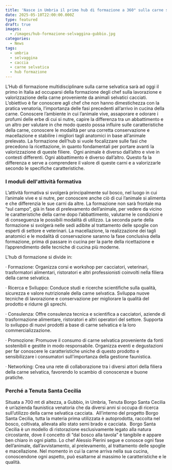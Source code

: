```yaml
---
title: 'Nasce in Umbria il primo hub di formazione a 360° sulla carne selvatica '
date: 2025-05-10T22:00:00.000Z
type: featured
draft: true
images:
  - /images/hub-formazione-selvaggina-gubbio.jpg
categories:
  - News
tags:
  - umbria
  - selvaggina
  - caccia
  - carne selvatica
  - hub formazione
---
```


L’Hub di formazione multidisciplinare sulla carne selvatica sarà ad oggi il primo in Italia ad occuparsi della formazione degli chef sulla lavorazione e valorizzazione della carne proveniente da animali selvatici cacciati.  L’obiettivo è far conoscere agli chef che non hanno dimestichezza con la pratica venatoria, l’importanza delle fasi precedenti all’arrivo in cucina della carne. Conoscere l’ambiente in cui l’animale vive, assaporare e odorare i profumi delle erbe di cui si nutre, capire la differenza tra un abbattimento e un altro per valutare in che modo questo possa influire sulle caratteristiche della carne, conoscere le modalità per una corretta conservazione e macellazione e stabilire i migliori tagli anatomici in base all’animale prelevato. La formazione dell’hub si vuole focalizzare sulle fasi che precedono la ricettazione, in quanto fondamentali per portare avanti la valorizzazione di queste filiere.  Ogni animale è diverso dall’altro e vive in contesti differenti. Ogni abbattimento è diverso dall’altro. Questo fa la differenza e serve a comprendere il valore di queste carni e a valorizzarle secondo le specifiche caratteristiche. 

### I moduli dell'attività formativa

L’attività formativa si svolgerà principalmente sul bosco, nel luogo in cui l’animale vive e si nutre, per conoscere anche ciò di cui l’animale si alimenta e che differenzia le sue carni da altre. La formazione non sarà frontale ma “sul campo”, già in fase di prelevamento dell’animale, per vedere da vicino le caratteristiche della carne dopo l’abbattimento, valutarne le condizioni e di conseguenza le possibili modalità di utilizzo. La seconda parte della formazione si svolgerà nelle sedi adibite al trattamento delle spoglie con esperti di settore e veterinari. La macellazione, la realizzazione dei tagli anatomici e le modalità di conservazione saranno la fase conclusiva della formazione, prima di passare in cucina per la parte della ricettazione e l’apprendimento delle tecniche di cucina più moderne. 

L'hub di formazione si divide in:

· Formazione: Organizza corsi e workshop per cacciatori, veterinari, trasformatori alimentari, ristoratori e altri professionisti coinvolti nella filiera della carne selvatica.  

· Ricerca e Sviluppo: Conduce studi e ricerche scientifiche sulla qualità, sicurezza e valore nutrizionale della carne selvatica. Sviluppa nuove tecniche di lavorazione e conservazione per migliorare la qualità del prodotto e ridurre gli sprechi. 

· Consulenza: Offre consulenza tecnica e scientifica a cacciatori, aziende di trasformazione alimentare, ristoratori e altri operatori del settore. Supporta lo sviluppo di nuovi prodotti a base di carne selvatica e la loro commercializzazione. 

· Promozione: Promuove il consumo di carne selvatica proveniente da fonti sostenibili e gestite in modo responsabile. Organizza eventi e degustazioni per far conoscere le caratteristiche uniche di questo prodotto e sensibilizzare i consumatori sull'importanza della gestione faunistica. 

· Networking: Crea una rete di collaborazione tra i diversi attori della filiera della carne selvatica, favorendo lo scambio di conoscenze e buone pratiche. 

### Perché a Tenuta Santa Cecilia

Situata a 700 mt di altezza, a Gubbio, in Umbria, Tenuta Borgo Santa Cecilia è un’azienda faunistica venatoria che da diversi anni si occupa di ricerca sull’utilizzo della carne selvatica cacciata.  All’interno del progetto Borgo Santa Cecilia, tutta la materia prima utilizzata è autoprodotta, raccolta nel bosco, coltivata, allevata allo stato semi brado e cacciata.  Borgo Santa Cecilia è un modello di ristorazione esclusivamente legato alla natura circostante, dove il concetto di “dal bosco alla tavola” è tangibile e appare ben chiaro in ogni piatto. Lo chef Alessio Pierini segue e conosce ogni fase dell’animale, dall’avvistamento, al prelevamento, al trattamento delle spoglie e macellazione. Nel momento in cui la carne arriva nella sua cucina, conoscendone ogni aspetto, può esaltarne al massimo le caratteristiche e le qualità. 
